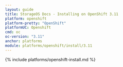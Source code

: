 ```yaml
---
layout: guide
title: StorageOS Docs - Installing on OpenShift 3.11
platform: openshift
platform-pretty: "OpenShift"
platformUC: Openshift
cmd: oc
oc-version: "3.11"
anchor: platforms
module: platforms/openshift/install/3.11
---
```


{% include platforms/openshift-install.md %}
